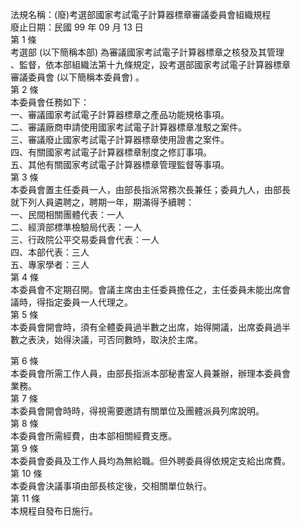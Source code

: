 法規名稱：(廢)考選部國家考試電子計算器標章審議委員會組織規程  
廢止日期：民國 99 年 09 月 13 日  
第 1 條  
考選部 (以下簡稱本部) 為審議國家考試電子計算器標章之核發及其管理  
、監督，依本部組織法第十九條規定，設考選部國家考試電子計算器標章  
審議委員會 (以下簡稱本委員會) 。  
第 2 條  
本委員會任務如下：  
一、審議國家考試電子計算器標章之產品功能規格事項。  
二、審議廠商申請使用國家考試電子計算器標章准駁之案件。  
三、審議廢止國家考試電子計算器標章使用證書之案件。  
四、有關國家考試電子計算器標章制度之修訂事項。  
五、其他有關國家考試電子計算器標章管理監督等事項。  
第 3 條  
本委員會置主任委員一人，由部長指派常務次長兼任；委員九人，由部長  
就下列人員遴聘之，聘期一年，期滿得予續聘：  
一、民間相關團體代表：一人  
二、經濟部標準檢驗局代表：一人  
三、行政院公平交易委員會代表：一人  
四、本部代表：三人  
五、專家學者：三人  
第 4 條  
本委員會不定期召開。會議主席由主任委員擔任之，主任委員未能出席會  
議時，得指定委員一人代理之。  
第 5 條  
本委員會開會時，須有全體委員過半數之出席，始得開議，出席委員過半  
數之表決，始得決議，可否同數時，取決於主席。  


第 6 條  
本委員會所需工作人員，由部長指派本部秘書室人員兼辦，辦理本委員會  
業務。  
第 7 條  
本委員會開會時時，得視需要邀請有關單位及團體派員列席說明。  
第 8 條  
本委員會所需經費，由本部相關經費支應。  
第 9 條  
本委員會委員及工作人員均為無給職。但外聘委員得依規定支給出席費。  
第 10 條  
本委員會決議事項由部長核定後，交相關單位執行。  
第 11 條  
本規程自發布日施行。  


